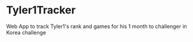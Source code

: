 # Tyler1Tracker

Web App to track Tyler1's rank and games for his 1 month to challenger in Korea challenge 
